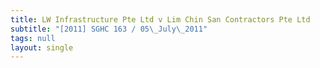 ```yaml
---
title: LW Infrastructure Pte Ltd v Lim Chin San Contractors Pte Ltd
subtitle: "[2011] SGHC 163 / 05\_July\_2011"
tags: null
layout: single
---
```


